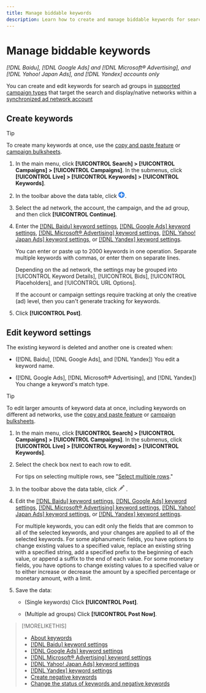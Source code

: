 ```yaml
---
title: Manage biddable keywords
description: Learn how to create and manage biddable keywords for search ad groups.
---
```

# Manage biddable keywords

*[!DNL Baidu], [!DNL Google Ads] and [!DNL Microsoft® Advertising], and [!DNL Yahoo! Japan Ads], and [!DNL Yandex] accounts only*

You can create and edit keywords for search ad groups in [supported campaign types](/help/search-social-commerce/introduction/supported-inventory.md) that target the search and display/native networks within a [synchronized ad network account](/help/search-social-commerce/campaign-management/accounts/ad-network-account-about.md)

## Create keywords

>[!TIP]
>
>To create many keywords at once, use the [copy and paste feature](/help/search-social-commerce/campaign-management/campaigns/copy-paste.md) or [campaign bulksheets](/help/search-social-commerce/campaign-management/bulksheets/bulksheet-about.md).

1. In the main menu, click **[!UICONTROL Search] > [!UICONTROL Campaigns] > [!UICONTROL Campaigns]**. In the submenus, click **[!UICONTROL Live] > [!UICONTROL Keywords] > [!UICONTROL Keywords]**.

1. In the toolbar above the data table, click ![Create](/help/search-social-commerce/assets/add.png "Create").

1. Select the ad network, the account, the campaign, and the ad group, and then click **[!UICONTROL Continue]**.

1. Enter the [[!DNL Baidu] keyword settings](keyword-settings-baidu.md), [[!DNL Google Ads] keyword settings](keyword-settings-google.md), [[!DNL Microsoft® Advertising] keyword settings](keyword-settings-microsoft.md), [[!DNL Yahoo! Japan Ads] keyword settings](keyword-settings-yahoo-japan.md), or [[!DNL Yandex] keyword settings](keyword-settings-yandex.md).

   You can enter or paste up to 2000 keywords in one operation. Separate multiple keywords with commas, or enter them on separate lines.
   
   Depending on the ad network, the settings may be grouped into [!UICONTROL Keyword Details], [!UICONTROL Bids], [!UICONTROL Placeholders], and [!UICONTROL URL Options].
   
   If the account or campaign settings require tracking at only the creative (ad) level, then you can't generate tracking for keywords.

1. Click **[!UICONTROL Post]**.

## Edit keyword settings

The existing keyword is deleted and another one is created when:

* ([!DNL Baidu], [!DNL Google Ads], and [!DNL Yandex]) You edit a keyword name.

* ([!DNL Google Ads], [!DNL Microsoft® Advertising], and [!DNL Yandex]) You change a keyword's match type.

>[!TIP]
>
>To edit larger amounts of keyword data at once, including keywords on different ad networks, use the [copy and paste feature](/help/search-social-commerce/campaign-management/campaigns/copy-paste.md) or [campaign bulksheets](/help/search-social-commerce/campaign-management/bulksheets/bulksheet-about.md).

1. In the main menu, click **[!UICONTROL Search] > [!UICONTROL Campaigns] > [!UICONTROL Campaigns]**. In the submenus, click **[!UICONTROL Live] > [!UICONTROL Keywords] > [!UICONTROL Keywords]**.

1. Select the check box next to each row to edit.

   For tips on selecting multiple rows, see "[Select multiple rows](/help/search-social-commerce/common-tasks/navigation-editing-selection/multiple-rows-select.md)."

1. In the toolbar above the data table, click ![Edit](/help/search-social-commerce/assets/edit.png "Edit") .

1. Edit the [[!DNL Baidu] keyword settings](keyword-settings-baidu.md), [[!DNL Google Ads] keyword settings](keyword-settings-google.md), [[!DNL Microsoft® Advertising] keyword settings](keyword-settings-microsoft.md), [[!DNL Yahoo! Japan Ads] keyword settings](keyword-settings-yahoo-japan.md), or [[!DNL Yandex] keyword settings](keyword-settings-yandex.md).

   For multiple keywords, you can edit only the fields that are common to all of the selected keywords, and your changes are applied to all of the selected keywords. For some alphanumeric fields, you have options to change existing values to a specified value, replace an existing string with a specified string, add a specified prefix to the beginning of each value, or append a suffix to the end of each value. For some monetary fields, you have options to change existing values to a specified value or to either increase or decrease the amount by a specified percentage or monetary amount, with a limit.

1. Save the data:

   * (Single keywords) Click **[!UICONTROL Post]**.
   
   * (Multiple ad groups) Click **[!UICONTROL Post Now]**.

>[!MORELIKETHIS]
>
>* [About keywords](keyword-about.md)
>* [[!DNL Baidu] keyword settings](keyword-settings-baidu.md)
>* [[!DNL Google Ads] keyword settings](keyword-settings-google.md)
>* [[!DNL Microsoft® Advertising] keyword settings](keyword-settings-microsoft.md)
>* [[!DNL Yahoo! Japan Ads] keyword settings](keyword-settings-yahoo-japan.md)
>* [[!DNL Yandex] keyword settings](keyword-settings-yandex.md)
>* [Create negative keywords](/help/search-social-commerce/campaign-management/campaigns/keyword-negative-create.md)
>* [Change the status of keywords and negative keywords](keyword-status-edit.md)
